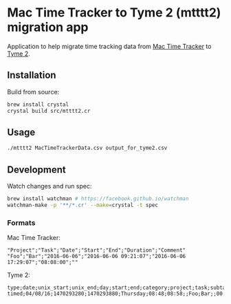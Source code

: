 # Mac Time Tracker to Tyme 2 (mtttt2) migration app

Application to help migrate time tracking data from [Mac Time Tracker](https://github.com/rburgst/time-tracker-mac) to [Tyme 2](http://tyme-app.com/).

## Installation

Build from source:

```bash
brew install crystal
crystal build src/mtttt2.cr
```

## Usage

```bash
./mtttt2 MacTimeTrackerData.csv output_for_tyme2.csv
```

## Development

Watch changes and run spec:

```bash
brew install watchman # https://facebook.github.io/watchman
watchman-make -p '**/*.cr' --make=crystal -t spec
```

### Formats

Mac Time Tracker:

```csv
"Project";"Task";"Date";"Start";"End";"Duration";"Comment"
"Foo";"Bar";"2016-06-06";"2016-06-06 09:21:07";"2016-06-06 17:29:07";"08:08:00";""
```

Tyme 2:

```csv
type;date;unix_start;unix_end;day;start;end;category;project;task;subtask;amount;amount_decimal;rate;sum;rounding_minutes;rounding_method;note
timed;04/08/16;1470293280;1470293880;Thursday;08:48;08:58;;Foo;Bar;;00:10;0,17;;;1;NEAREST;%
```
